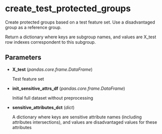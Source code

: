 # create_test_protected_groups

Create protected groups based on a test feature set. Use a disadvantaged group as a reference group.

Return a dictionary where keys are subgroup names, and values are X_test row indexes correspondent to this subgroup.

## Parameters

- **X_test** (*pandas.core.frame.DataFrame*)

    Test feature set

- **init_sensitive_attrs_df** (*pandas.core.frame.DataFrame*)

    Initial full dataset without preprocessing

- **sensitive_attributes_dct** (*dict*)

    A dictionary where keys are sensitive attribute names (including attributes intersections),  and values are disadvantaged values for these attributes




